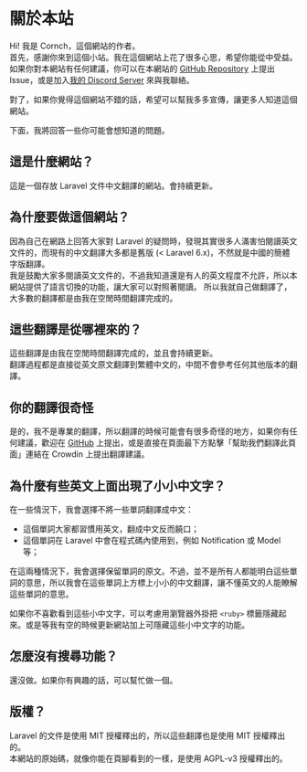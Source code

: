 # 關於本站

Hi! 我是 Cornch，這個網站的作者。  
首先，感謝你來到這個小站。我在這個網站上花了很多心思，希望你能從中受益。  
如果你對本網站有任何建議，你可以在本網站的 [GitHub Repository](https://github.com/cornch/docs.cornch.dev) 上提出 Issue，或是加入[我的 Discord 
Server](https://discord.gg/MNFRMG4SdJ) 來與我聯絡。  

對了，如果你覺得這個網站不錯的話，希望可以幫我多多宣傳，讓更多人知道這個網站。  

下面，我將回答一些你可能會想知道的問題。

## 這是什麼網站？

這是一個存放 Laravel 文件中文翻譯的網站。會持續更新。

## 為什麼要做這個網站？

因為自己在網路上回答大家對 Laravel 的疑問時，發現其實很多人滿害怕閱讀英文文件的，而現有的中文翻譯大多都是舊版 (< Laravel 6.x)，不然就是中國的簡體字版翻譯。  
我是鼓勵大家多閱讀英文文件的，不過我知道還是有人的英文程度不允許，所以本網站提供了語言切換的功能，讓大家可以對照著閱讀。
所以我就自己做翻譯了，大多數的翻譯都是由我在空閒時間翻譯完成的。

## 這些翻譯是從哪裡來的？

這些翻譯是由我在空閒時間翻譯完成的，並且會持續更新。  
翻譯過程都是直接從英文原文翻譯到繁體中文的，中間不會參考任何其他版本的翻譯。  

## 你的翻譯很奇怪

是的，我不是專業的翻譯，所以翻譯的時候可能會有很多奇怪的地方，如果你有任何建議，歡迎在 [GitHub](https://github.com/cornch/laravel-docs-l10n) 
上提出，或是直接在頁面最下方點擊「幫助我們翻譯此頁面」連結在 Crowdin 上提出翻譯建議。  

## 為什麼有些英文上面出現了小小中文字？

在一些情況下，我會選擇不將一些單詞翻譯成中文：

 - 這個單詞大家都習慣用英文，翻成中文反而饒口；
 - 這個單詞在 Laravel 中會在程式碼內使用到，例如 Notification 或 Model 等；

在這兩種情況下，我會選擇保留單詞的原文。不過，並不是所有人都能明白這些單詞的意思，所以我會在這些單詞上方標上小小的中文翻譯，讓不懂英文的人能瞭解這些單詞的意思。

如果你不喜歡看到這些小中文字，可以考慮用瀏覽器外掛把 `<ruby>` 標籤隱藏起來。或是等我有空的時候更新網站加上可隱藏這些小中文字的功能。

## 怎麼沒有搜尋功能？

還沒做。如果你有興趣的話，可以幫忙做一個。

## 版權？

Laravel 的文件是使用 MIT 授權釋出的，所以這些翻譯也是使用 MIT 授權釋出的。  
本網站的原始碼，就像你能在頁腳看到的一樣，是使用 AGPL-v3 授權釋出的。
